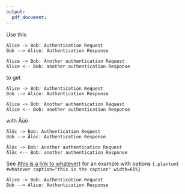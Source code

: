 ```yaml
---
output:
  pdf_document: 
---
```


Use this


```
Alice -> Bob: Authentication Request
Bob --> Alice: Authentication Response

Alice -> Bob: Another authentication Request
Alice <-- Bob: another authentication Response
```

to get

```plantuml
Alice -> Bob: Authentication Request
Bob --> Alice: Authentication Response

Alice -> Bob: Another authentication Request
Alice <-- Bob: another authentication Response
```

with Äüö

```plantuml
Älöc -> Bob: Authentication Request
Bob --> Älöc: Authentication Response

Älöc -> Bob: Another authentication Request
Älöc <-- Bob: another authentication Response
```

See [(this is a link to whatever)](#whatever) for an example with options `{.plantuml #whatever caption="this is the caption" width=65%}`

```{.plantuml #whatever caption="this is the caption" width=65%}
Alice -> Bob: Authentication Request
Bob --> Alice: Authentication Response
```